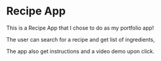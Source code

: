 # Recipe App

This is a Recipe App that I chose to do as my portfolio app!

The user can search for a recipe and get list of ingredients,

The app also get instructions and a video demo upon click.